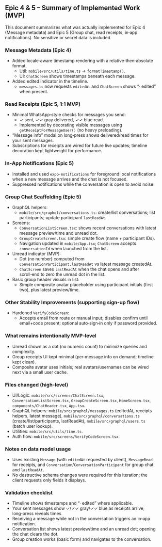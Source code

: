 ## Epic 4 & 5 – Summary of Implemented Work (MVP)

This document summarizes what was actually implemented for Epic 4 (Message metadata) and Epic 5 (Group chat, read receipts, in‑app notifications). No sensitive or secret data is included.

### Message Metadata (Epic 4)
- Added locale‑aware timestamp rendering with a relative‑then‑absolute format.
  - Util: `mobile/src/utils/time.ts` → `formatTimestamp()`.
  - UI: `ChatScreen` shows timestamps beneath each message.
- Added edited indicator in the timeline.
  - `messages.ts` now requests `editedAt` and `ChatScreen` shows “· edited” when present.

### Read Receipts (Epic 5, 1:1 MVP)
- Minimal WhatsApp‑style checks for messages you send:
  - ✓ sent, ✓✓ gray delivered, ✓✓ blue read.
  - Implemented by decorating visible messages using `getReceiptForMessageUser()` (no heavy preloading).
- “Message info” modal on long‑press shows delivered/read times for your sent messages.
- Subscriptions for receipts are wired for future live updates; timeline decoration kept lightweight for performance.

### In‑App Notifications (Epic 5)
- Installed and used `expo-notifications` for foreground local notifications when a new message arrives and the chat is not focused.
- Suppressed notifications while the conversation is open to avoid noise.

### Group Chat Scaffolding (Epic 5)
- GraphQL helpers:
  - `mobile/src/graphql/conversations.ts`: create/list conversations; list participants; update participant `lastReadAt`.
- Screens:
  - `ConversationListScreen.tsx`: shows recent conversations with latest message preview/time and unread dot.
  - `GroupCreateScreen.tsx`: simple create flow (name + participant IDs).
  - Navigation updated in `mobile/App.tsx`; `ChatScreen` accepts `conversationId` when launched from the list.
- Unread indicator (MVP):
  - Dot (no number) computed from `ConversationParticipant.lastReadAt` vs latest message createdAt.
  - `ChatScreen` saves `lastReadAt` when the chat opens and after scroll‑end to zero the unread dot in the list.
- Basic group header visuals in list:
  - Simple composite avatar placeholder using participant initials (first two), plus latest preview/time.

### Other Stability Improvements (supporting sign‑up flow)
- Hardened `VerifyCodeScreen`:
  - Accepts email from route or manual input; disables confirm until email+code present; optional auto‑sign‑in only if password provided.

### What remains intentionally MVP‑level
- Unread shown as a dot (no numeric count) to minimize queries and complexity.
- Group receipts UI kept minimal (per‑message info on demand; timeline kept clean).
- Composite avatar uses initials; real avatars/usernames can be wired next via a small user cache.

### Files changed (high‑level)
- UI/Logic: `mobile/src/screens/ChatScreen.tsx`, `ConversationListScreen.tsx`, `GroupCreateScreen.tsx`, `HomeScreen.tsx`, `components/ChatHeader.tsx`, `App.tsx`.
- GraphQL helpers: `mobile/src/graphql/messages.ts` (editedAt, receipts helpers, latest message), `mobile/src/graphql/conversations.ts` (create/list/participants, lastReadAt), `mobile/src/graphql/users.ts` (batch user lookup).
- Utilities: `mobile/src/utils/time.ts`.
- Auth flow: `mobile/src/screens/VerifyCodeScreen.tsx`.

### Notes on data model usage
- Uses existing `Message` (with `editedAt` requested by client), `MessageRead` for receipts, and `Conversation`/`ConversationParticipant` for group chat and `lastReadAt`.
- No destructive schema changes were required for this iteration; the client requests only fields it displays.

### Validation checklist
- Timeline shows timestamps and “· edited” where applicable.
- Your sent messages show ✓/✓✓ gray/✓✓ blue as receipts arrive; long‑press reveals times.
- Receiving a message while not in the conversation triggers an in‑app notification.
- Conversation list shows latest preview/time and an unread dot; opening the chat clears the dot.
- Group creation works (basic form) and navigates to the conversation.


